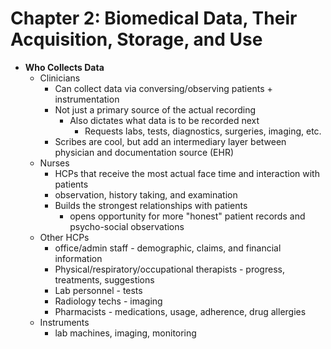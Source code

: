 # Chapter 2: Biomedical Data, Their Acquisition, Storage, and Use 
* **Who Collects Data**
	* Clinicians
		* Can collect data via conversing/observing patients + instrumentation
		* Not just a primary source of the actual recording
			* Also dictates what data is to be recorded next
				* Requests labs, tests, diagnostics, surgeries, imaging, etc.
		* Scribes are cool, but add an intermediary layer between physician and documentation source (EHR)
	* Nurses
		* HCPs that receive the most actual face time and interaction with patients
		* observation, history taking, and examination
		* Builds the strongest relationships with patients
			* opens opportunity for more "honest" patient records and psycho-social observations
	*  Other HCPs
		* office/admin staff - demographic, claims, and  financial information
		* Physical/respiratory/occupational therapists - progress, treatments, suggestions
		* Lab personnel - tests
		* Radiology techs - imaging
		* Pharmacists - medications, usage, adherence, drug allergies
	* Instruments
		* lab machines, imaging, monitoring
<!--stackedit_data:
eyJoaXN0b3J5IjpbLTEyMTc3NDU0NDAsLTc5MTU4OTQxOF19
-->